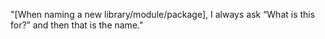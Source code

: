 "[When naming a new library/module/package], I always ask “What is this for?” and then that is the name."
